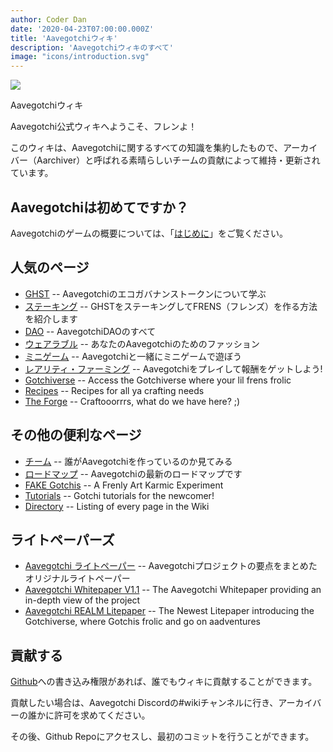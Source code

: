 ```yaml
---
author: Coder Dan
date: '2020-04-23T07:00:00.000Z'
title: 'Aavegotchiウィキ'
description: 'Aavegotchiウィキのすべて'
image: "icons/introduction.svg"
---
```


<div class="headerImageContainer">
<img class="headerImage" src="/icons/introduction.png">
<p class="headerImageText">Aavegotchiウィキ</p>
</div>

Aavegotchi公式ウィキへようこそ、フレンよ！

このウィキは、Aavegotchiに関するすべての知識を集約したもので、アーカイバー（Aarchiver）と呼ばれる素晴らしいチームの貢献によって維持・更新されています。

## Aavegotchiは初めてですか？

Aavegotchiのゲームの概要については、「[はじめに](/introduction)」をご覧ください。

## 人気のページ
* [GHST](/ghst) -- Aavegotchiのエコガバナンストークンについて学ぶ
* [ステーキング](/staking) -- GHSTをステーキングしてFRENS（フレンズ）を作る方法を紹介します
* [DAO](/dao) -- AavegotchiDAOのすべて
* [ウェアラブル](/wearables) -- あなたのAavegotchiのためのファッション
* [ミニゲーム](/minigames) -- Aavegotchiと一緒にミニゲームで遊ぼう
* [レアリティ・ファーミング](/rarity-farming) -- Aavegotchiをプレイして報酬をゲットしよう!
* [Gotchiverse](/gotchiverse) -- Access the Gotchiverse where your lil frens frolic
* [Recipes](/recipes) -- Recipes for all ya crafting needs
* [The Forge](/forge) -- Craftooorrrs, what do we have here? ;)

## その他の便利なページ

* [チーム](/team) -- 誰がAavegotchiを作っているのか見てみる
* [ロードマップ](/roadmap) -- Aavegotchiの最新のロードマップです
* [FAKE Gotchis](https://www.fakegotchis.com/) -- A Frenly Art Karmic Experiment
* [Tutorials](/tutorials) -- Gotchi tutorials for the newcomer!
* [Directory](/directory) -- Listing of every page in the Wiki

## ライトペーパーズ

* [Aavegotchi ライトペーパー](https://docs.google.com/document/d/1aTijRP1Rd_Z8iu6IISWCct7TWRdzK3x-lfrucgM_7Cg/edit#heading=h.el8lgo9q7kkr) -- Aavegotchiプロジェクトの要点をまとめたオリジナルライトペーパー
* [Aavegotchi Whitepaper V1.1](https://docs.google.com/document/d/186zOapKeHNNJ9y8LIByQQ64rs0eJUlEF/) -- The Aavegotchi Whitepaper providing an in-depth view of the project
* [Aavegotchi REALM Litepaper](https://docs.google.com/document/d/1hUHF29F3_tByWd8ezSphYEE0gPJYg3K5CN1K-X3_WK8/edit) -- The Newest Litepaper introducing the Gotchiverse, where Gotchis frolic and go on aadventures

## 貢献する

[Github](https://github.com/aavegotchi/aavegotchi-wiki)への書き込み権限があれば、誰でもウィキに貢献することができます。

貢献したい場合は、Aavegotchi Discordの#wikiチャンネルに行き、アーカイバーの誰かに許可を求めてください。

その後、Github Repoにアクセスし、最初のコミットを行うことができます。 